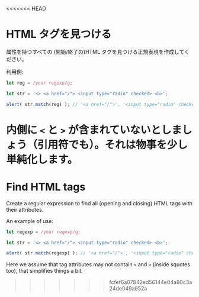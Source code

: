 <<<<<<< HEAD
# HTML タグを見つける

属性を持つすべての (開始/終了の)HTML タグを見つける正規表現を作成してください。

利用例:

```js run
let reg = /your regexp/g;

let str = '<> <a href="/"> <input type="radio" checked> <b>';

alert( str.match(reg) ); // '<a href="/">', '<input type="radio" checked>', '<b>'
```

内側に `<` と `>` が含まれていないとしましょう（引用符でも）。それは物事を少し単純化します。
=======
# Find HTML tags

Create a regular expression to find all (opening and closing) HTML tags with their attributes.

An example of use:

```js run
let regexp = /your regexp/g;

let str = '<> <a href="/"> <input type="radio" checked> <b>';

alert( str.match(regexp) ); // '<a href="/">', '<input type="radio" checked>', '<b>'
```

Here we assume that tag attributes may not contain `<` and `>` (inside squotes too), that simplifies things a bit. 
>>>>>>> fcfef6a07842ed56144e04a80c3a24de049a952a
